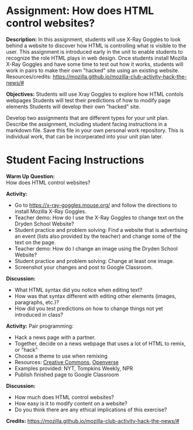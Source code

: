 # Assignment:  How does HTML control websites?
**Description:**
In this assignment, students will use X-Ray Goggles to look behind a website to discover how HTML is controlling what is visible to the user.  This assignment is introduced early in the unit to enable students to recognize the role HTML plays in web design.  Once students install Mozilla X-Ray Goggles and have some time to test out how it works, students will work in pairs to make their own "hacked" site using an existing website. Resources/credits: https://mozilla.github.io/mozilla-club-activity-hack-the-news/#

**Objectives:**
Students will use Xray Goggles to explore how HTML contols webpages
Students will test their predictions of how to modify page elements 
Students will develop their own "hacked" site.

Develop two assignments that are different types for your unit plan.
Describe the assignment, including student facing instructions in a markdown file. Save this file in your own personal work repository.
This is individual work, that can be incorperated into your unit plan later.

# Student Facing Instructions
**Warm Up Question:**<br>
How does HTML control websites?<br>

**Activity:**
- Go to https://x-ray-goggles.mouse.org/ and follow the directions to install Mozilla X-Ray Goggles.
- Teacher demo:  How do I use the X-Ray Goggles to change text on the Dryden School Website?
- Student practice and problem solving: Find a website that is advertising an event (lists also provided by the teacher) and change some of the text on the page. 
- Teacher demo: How do I change an image using the Dryden School Website?  
- Student practice and problem solving: Change at least one image.
- Screenshot your changes and post to Google Classroom. 

**Discussion:**
- What HTML syntax did you notice when editing text?
- How was that syntax different with editing other elements (images, paragraphs, etc.)?
- How did you test predictions on how to change things not yet introduced in class? 

**Activity:**
Pair programming:  
- Hack a news page with a partner.
- Together, decide on a news webpage that uses a lot of HTML to remix, or "hack"
- Choose a theme to use when remixing
- Resources: [Creative Commons](https://creativecommons.org/use-remix/), [Openverse](https://wordpress.org/openverse/?referrer=creativecommons.org)
- Examples provided:  NYT, Tompkins Weekly, NPR
- Publish finished page to Google Classroom

**Discussion:**
- How much does HTML control websites?
- How easy is it to modify content on a website?
- Do you think there are any ethical implications of this exercise? 

**Credits:** https://mozilla.github.io/mozilla-club-activity-hack-the-news/#
